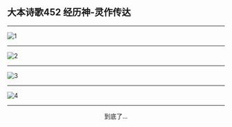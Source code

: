 
## 大本诗歌452 经历神-灵作传达
        
<div id="aplayer0"></div>

---

<img alt="1" data-original="/data/d0451/1.png">

---

<img alt="2" data-original="/data/d0451/2.png">

---

<img alt="3" data-original="/data/d0451/3.png">

---

<img alt="4" data-original="/data/d0451/4.png">

---

<p style="text-align: center">到底了...</p>

<script src="/js/dist-view.js"></script>

<script>
MAIN.id = 'd0451';
        
const ap0 = new APlayer({
    container: document.getElementById('aplayer0'),
    volume: 1,
    loop: 'none',
    preload: 'none',
    audio: [{
        name: '大本诗歌452.mp3',
        artist: '大本诗歌',
        url: 'https://res.wx.qq.com/voice/getvoice?mediaid=MzI0NTk3MDM5M18yMjQ3NDkzMDg2',
        cover: '/favicon'
    }]
});
</script>
